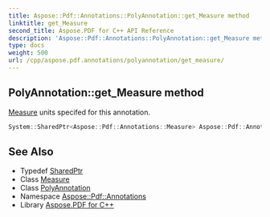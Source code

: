 ```yaml
---
title: Aspose::Pdf::Annotations::PolyAnnotation::get_Measure method
linktitle: get_Measure
second_title: Aspose.PDF for C++ API Reference
description: 'Aspose::Pdf::Annotations::PolyAnnotation::get_Measure method. Measure units specifed for this annotation in C++.'
type: docs
weight: 500
url: /cpp/aspose.pdf.annotations/polyannotation/get_measure/
---
```

## PolyAnnotation::get_Measure method


[Measure](../../measure/) units specifed for this annotation.

```cpp
System::SharedPtr<Aspose::Pdf::Annotations::Measure> Aspose::Pdf::Annotations::PolyAnnotation::get_Measure()
```

## See Also

* Typedef [SharedPtr](../../../system/sharedptr/)
* Class [Measure](../../measure/)
* Class [PolyAnnotation](../)
* Namespace [Aspose::Pdf::Annotations](../../)
* Library [Aspose.PDF for C++](../../../)
